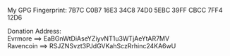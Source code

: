 My GPG Fingerprint: 7B7C C0B7 16E3 34C8 74D0  5EBC 39FF CBCC 7FF4 12D6

Donation Address:  
Evrmore    ==>  EaBGnWtDiAseYZiyvNT1u3WTjAeYtAR7MV  
Ravencoin ==> RSJZNSvzt3PJdGVKahSczRrhinc24KA6wU

<!--
**hans-schmidt/hans-schmidt** is a ✨ _special_ ✨ repository because its `README.md` (this file) appears on your GitHub profile.

Here are some ideas to get you started:

- 🔭 I’m currently working on ...
- 🌱 I’m currently learning ...
- 👯 I’m looking to collaborate on ...
- 🤔 I’m looking for help with ...
- 💬 Ask me about ...
- 📫 How to reach me: ...
- 😄 Pronouns: ...
- ⚡ Fun fact: ...
-->
